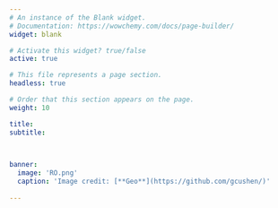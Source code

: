 ```yaml
---
# An instance of the Blank widget.
# Documentation: https://wowchemy.com/docs/page-builder/
widget: blank

# Activate this widget? true/false
active: true

# This file represents a page section.
headless: true

# Order that this section appears on the page.
weight: 10

title:
subtitle:


  
banner:
  image: 'RO.png'
  caption: 'Image credit: [**Geo**](https://github.com/gcushen/)'
  
---
```


